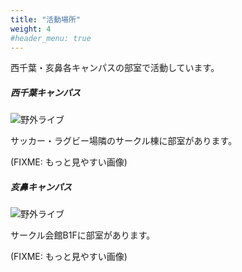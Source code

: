 ```yaml
---
title: "活動場所"
weight: 4
#header_menu: true
---
```


西千葉・亥鼻各キャンパスの部室で活動しています。

##### 西千葉キャンパス

![野外ライブ](/images/location-nishichiba.webp)

サッカー・ラグビー場隣のサークル棟に部室があります。

(FIXME: もっと見やすい画像)

##### 亥鼻キャンパス

![野外ライブ](/images/location-inohana.webp)

サークル会館B1Fに部室があります。

(FIXME: もっと見やすい画像)

